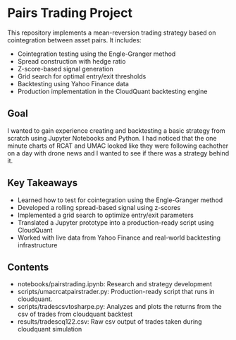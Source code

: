 # Pairs Trading Project

This repository implements a mean-reversion trading strategy based on cointegration between asset pairs. It includes:

- Cointegration testing using the Engle-Granger method
- Spread construction with hedge ratio
- Z-score-based signal generation
- Grid search for optimal entry/exit thresholds
- Backtesting using Yahoo Finance data
- Production implementation in the CloudQuant backtesting engine


## Goal
I wanted to gain experience creating and backtesting a basic strategy from scratch using Jupyter Notebooks and Python. I had noticed that the one minute charts of RCAT and UMAC looked like they were following eachother on a day with drone news and I wanted to see if there was a strategy behind it. 

## Key Takeaways
- Learned how to test for cointegration using the Engle-Granger method
- Developed a rolling spread-based signal using z-scores
- Implemented a grid search to optimize entry/exit parameters
- Translated a Jupyter prototype into a production-ready script using CloudQuant
- Worked with live data from Yahoo Finance and real-world backtesting infrastructure

## Contents
- notebooks/pairstrading.ipynb: Research and strategy development
- scripts/umacrcatpairstrader.py: Production-ready script that runs in cloudquant. 
- scripts/tradescsvtosharpe.py: Analyzes and plots the returns from the csv of trades from cloudquant backtest
- results/tradescq122.csv: Raw csv output of trades taken during cloudquant simulation

